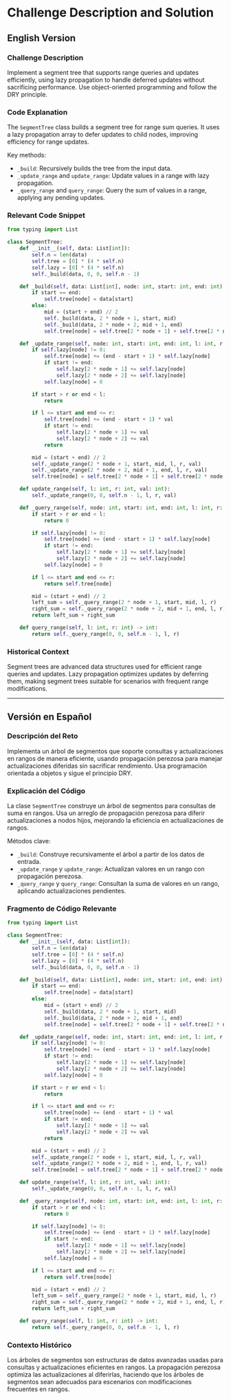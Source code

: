 # Challenge Description and Solution

## English Version

### Challenge Description
Implement a segment tree that supports range queries and updates efficiently, using lazy propagation to handle deferred updates without sacrificing performance. Use object-oriented programming and follow the DRY principle.

### Code Explanation
The `SegmentTree` class builds a segment tree for range sum queries. It uses a lazy propagation array to defer updates to child nodes, improving efficiency for range updates.

Key methods:
- `_build`: Recursively builds the tree from the input data.
- `_update_range` and `update_range`: Update values in a range with lazy propagation.
- `_query_range` and `query_range`: Query the sum of values in a range, applying any pending updates.

### Relevant Code Snippet

```python
from typing import List

class SegmentTree:
    def __init__(self, data: List[int]):
        self.n = len(data)
        self.tree = [0] * (4 * self.n)
        self.lazy = [0] * (4 * self.n)
        self._build(data, 0, 0, self.n - 1)

    def _build(self, data: List[int], node: int, start: int, end: int):
        if start == end:
            self.tree[node] = data[start]
        else:
            mid = (start + end) // 2
            self._build(data, 2 * node + 1, start, mid)
            self._build(data, 2 * node + 2, mid + 1, end)
            self.tree[node] = self.tree[2 * node + 1] + self.tree[2 * node + 2]

    def _update_range(self, node: int, start: int, end: int, l: int, r: int, val: int):
        if self.lazy[node] != 0:
            self.tree[node] += (end - start + 1) * self.lazy[node]
            if start != end:
                self.lazy[2 * node + 1] += self.lazy[node]
                self.lazy[2 * node + 2] += self.lazy[node]
            self.lazy[node] = 0

        if start > r or end < l:
            return

        if l <= start and end <= r:
            self.tree[node] += (end - start + 1) * val
            if start != end:
                self.lazy[2 * node + 1] += val
                self.lazy[2 * node + 2] += val
            return

        mid = (start + end) // 2
        self._update_range(2 * node + 1, start, mid, l, r, val)
        self._update_range(2 * node + 2, mid + 1, end, l, r, val)
        self.tree[node] = self.tree[2 * node + 1] + self.tree[2 * node + 2]

    def update_range(self, l: int, r: int, val: int):
        self._update_range(0, 0, self.n - 1, l, r, val)

    def _query_range(self, node: int, start: int, end: int, l: int, r: int) -> int:
        if start > r or end < l:
            return 0

        if self.lazy[node] != 0:
            self.tree[node] += (end - start + 1) * self.lazy[node]
            if start != end:
                self.lazy[2 * node + 1] += self.lazy[node]
                self.lazy[2 * node + 2] += self.lazy[node]
            self.lazy[node] = 0

        if l <= start and end <= r:
            return self.tree[node]

        mid = (start + end) // 2
        left_sum = self._query_range(2 * node + 1, start, mid, l, r)
        right_sum = self._query_range(2 * node + 2, mid + 1, end, l, r)
        return left_sum + right_sum

    def query_range(self, l: int, r: int) -> int:
        return self._query_range(0, 0, self.n - 1, l, r)
```

### Historical Context
Segment trees are advanced data structures used for efficient range queries and updates. Lazy propagation optimizes updates by deferring them, making segment trees suitable for scenarios with frequent range modifications.

---

## Versión en Español

### Descripción del Reto
Implementa un árbol de segmentos que soporte consultas y actualizaciones en rangos de manera eficiente, usando propagación perezosa para manejar actualizaciones diferidas sin sacrificar rendimiento. Usa programación orientada a objetos y sigue el principio DRY.

### Explicación del Código
La clase `SegmentTree` construye un árbol de segmentos para consultas de suma en rangos. Usa un arreglo de propagación perezosa para diferir actualizaciones a nodos hijos, mejorando la eficiencia en actualizaciones de rangos.

Métodos clave:
- `_build`: Construye recursivamente el árbol a partir de los datos de entrada.
- `_update_range` y `update_range`: Actualizan valores en un rango con propagación perezosa.
- `_query_range` y `query_range`: Consultan la suma de valores en un rango, aplicando actualizaciones pendientes.

### Fragmento de Código Relevante

```python
from typing import List

class SegmentTree:
    def __init__(self, data: List[int]):
        self.n = len(data)
        self.tree = [0] * (4 * self.n)
        self.lazy = [0] * (4 * self.n)
        self._build(data, 0, 0, self.n - 1)

    def _build(self, data: List[int], node: int, start: int, end: int):
        if start == end:
            self.tree[node] = data[start]
        else:
            mid = (start + end) // 2
            self._build(data, 2 * node + 1, start, mid)
            self._build(data, 2 * node + 2, mid + 1, end)
            self.tree[node] = self.tree[2 * node + 1] + self.tree[2 * node + 2]

    def _update_range(self, node: int, start: int, end: int, l: int, r: int, val: int):
        if self.lazy[node] != 0:
            self.tree[node] += (end - start + 1) * self.lazy[node]
            if start != end:
                self.lazy[2 * node + 1] += self.lazy[node]
                self.lazy[2 * node + 2] += self.lazy[node]
            self.lazy[node] = 0

        if start > r or end < l:
            return

        if l <= start and end <= r:
            self.tree[node] += (end - start + 1) * val
            if start != end:
                self.lazy[2 * node + 1] += val
                self.lazy[2 * node + 2] += val
            return

        mid = (start + end) // 2
        self._update_range(2 * node + 1, start, mid, l, r, val)
        self._update_range(2 * node + 2, mid + 1, end, l, r, val)
        self.tree[node] = self.tree[2 * node + 1] + self.tree[2 * node + 2]

    def update_range(self, l: int, r: int, val: int):
        self._update_range(0, 0, self.n - 1, l, r, val)

    def _query_range(self, node: int, start: int, end: int, l: int, r: int) -> int:
        if start > r or end < l:
            return 0

        if self.lazy[node] != 0:
            self.tree[node] += (end - start + 1) * self.lazy[node]
            if start != end:
                self.lazy[2 * node + 1] += self.lazy[node]
                self.lazy[2 * node + 2] += self.lazy[node]
            self.lazy[node] = 0

        if l <= start and end <= r:
            return self.tree[node]

        mid = (start + end) // 2
        left_sum = self._query_range(2 * node + 1, start, mid, l, r)
        right_sum = self._query_range(2 * node + 2, mid + 1, end, l, r)
        return left_sum + right_sum

    def query_range(self, l: int, r: int) -> int:
        return self._query_range(0, 0, self.n - 1, l, r)
```

### Contexto Histórico
Los árboles de segmentos son estructuras de datos avanzadas usadas para consultas y actualizaciones eficientes en rangos. La propagación perezosa optimiza las actualizaciones al diferirlas, haciendo que los árboles de segmentos sean adecuados para escenarios con modificaciones frecuentes en rangos.
